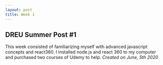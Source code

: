 ```yaml
---
layout: post
title: Week 1
---
```


## DREU Summer Post #1
This week consisted of familiarizing myself with advanced javascript concepts and react360. I installed node.js and react 360 to my computer and purchased two courses of Udemy to help. 
 _Created on June, 5th 2020_
